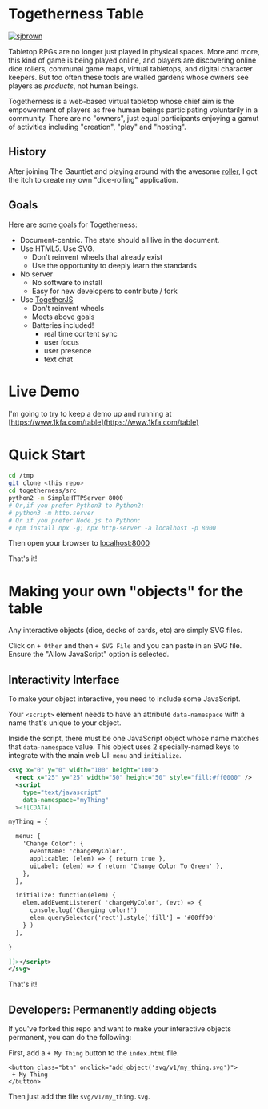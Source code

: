 # Togetherness Table

[![sjbrown](https://circleci.com/gh/sjbrown/togetherness.svg?style=svg)](https://circleci.com/gh/sjbrown/togetherness)

Tabletop RPGs are no longer just played in physical spaces. More and more,
this kind of game is being played online, and players are
discovering online dice rollers, communal game maps, virtual tabletops,
and digital character keepers. But too often these tools are walled
gardens whose owners see players as *products*, not human beings.

Togetherness is a web-based virtual tabletop whose chief aim is
the empowerment of players as free human beings participating voluntarily
in a community. There are no "owners", just equal participants enjoying a
gamut of activities including "creation", "play" and "hosting".

## History

After joining The Gauntlet and playing around with the awesome
[roller](https://github.com/shanel/roller),
I got the itch to create my own "dice-rolling" application.

## Goals

Here are some goals for Togetherness:

 * Document-centric.  The state should all live in the document.
 * Use HTML5. Use SVG.
   * Don't reinvent wheels that already exist
   * Use the opportunity to deeply learn the standards
 * No server
   * No software to install
   * Easy for new developers to contribute / fork
 * Use [TogetherJS](https://togetherjs.com/)
   * Don't reinvent wheels
   * Meets above goals
   * Batteries included!
     * real time content sync
     * user focus
     * user presence
     * text chat

# Live Demo

I'm going to try to keep a demo up and running at
[https://www.1kfa.com/table](https://www.1kfa.com/table)

# Quick Start

```bash
cd /tmp
git clone <this repo>
cd togetherness/src
python2 -m SimpleHTTPServer 8000
# Or,if you prefer Python3 to Python2:
# python3 -m http.server
# Or if you prefer Node.js to Python:
# npm install npx -g; npx http-server -a localhost -p 8000
```

Then open your browser to [localhost:8000](http://localhost:8000/)

That's it!

# Making your own "objects" for the table

Any interactive objects (dice, decks of cards, etc) are simply SVG files.

Click on `+ Other` and then `+ SVG File` and you can paste in an SVG
file.  Ensure the "Allow JavaScript" option is selected.

## Interactivity Interface

To make your object interactive, you need to include some JavaScript.

Your `<script>` element needs to have an attribute `data-namespace`
with a name that's unique to your object.

Inside the script, there must be one JavaScript object whose name
matches that `data-namespace` value. This object uses 2 specially-named
keys to integrate with the main web UI:
`menu` and `initialize`.


```xml
<svg x="0" y="0" width="100" height="100">
  <rect x="25" y="25" width="50" height="50" style="fill:#ff0000" />
  <script
    type="text/javascript"
    data-namespace="myThing"
  ><![CDATA[

myThing = {

  menu: {
    'Change Color': {
      eventName: 'changeMyColor',
      applicable: (elem) => { return true },
      uiLabel: (elem) => { return 'Change Color To Green' },
    },
  },

  initialize: function(elem) {
    elem.addEventListener( 'changeMyColor', (evt) => {
      console.log('Changing color!')
      elem.querySelector('rect').style['fill'] = '#00ff00'
    } )
  },

}

]]></script>
</svg>
```

That's it!

## Developers: Permanently adding objects

If you've forked this repo and want to make your interactive objects
permanent, you can do the following:

First, add a `+ My Thing` button to the `index.html` file.

```
<button class="btn" onclick="add_object('svg/v1/my_thing.svg')">
 + My Thing
</button>
```

Then just add the file `svg/v1/my_thing.svg`.

